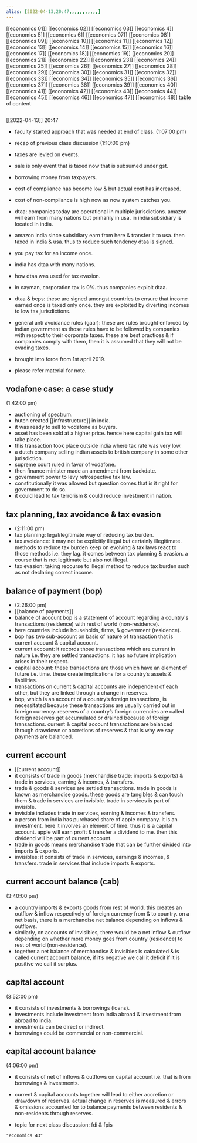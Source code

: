 ```yaml
---
alias: [2022-04-13,20:47,,,,,,,,,,,]
---
```

[[economics 01]] [[economics 02]] [[economics 03]] [[economics 4]] [[economics 5]] [[economics 6]] [[economics 07]] [[economics 08]] [[economics 09]] [[economics 10]]
[[economics 11]] [[economics 12]] [[economics 13]] [[economics 14]] [[economics 15]] [[economics 16]] [[economics 17]] [[economics 18]] [[economics 19]] [[economics 20]]
[[economics 21]] [[economics 22]] [[economics 23]] [[economics 24]] [[economics 25]] [[economics 26]] [[economics 27]] [[economics 28]] [[economics 29]] [[economics 30]]
[[economics 31]] [[economics 32]] [[economics 33]] [[economics 34]] [[economics 35]] [[economics 36]] [[economics 37]] [[economics 38]] [[economics 39]] [[economics 40]]
[[economics 41]] [[economics 42]] [[economics 43]] [[economics 44]] [[economics 45]] [[economics 46]] [[economics 47]] [[economics 48]]
table of content
```toc
```

[[2022-04-13]] 20:47
- faculty started approach that was needed at end of class.   (1:07:00 pm)

- recap of previous class discussion                                           (1:10:00 pm)

- taxes are levied on events.
- sale is only event that is taxed now that is subsumed under gst.
- borrowing money from taxpayers.
- cost of compliance has become low & but actual cost has increased.
- cost of non-compliance is high now as now system catches you.
- dtaa: companies today are operational in multiple jurisdictions. amazon will earn from many nations but primarily in usa. in india subsidiary is located in india.
- amazon india since subsidiary earn from here & transfer it to usa. then taxed in india & usa. thus to reduce such tendency dtaa is signed.
- you pay tax for an income once.
- india has dtaa with many nations.
- how dtaa was used for tax evasion.
- in cayman, corporation tax is 0%. thus companies exploit dtaa.
- dtaa & beps: these are signed amongst countries to ensure that income earned once is taxed only once. they are exploited by diverting incomes to low tax jurisdictions.
- general anti avoidance rules (gaar): these are rules brought enforced by indian government as those rules have to be followed by companies with respect to their corporate taxes. these are best practices & if companies comply with them, then it is assumed that they will not be evading taxes.
- brought into force from 1st april 2019.
- please refer material for note.

## vodafone case: a case study
(1:42:00 pm)

- auctioning of spectrum.
- hutch created [[infrastructure]] in india.
- it was ready to sell to vodafone as buyers.
- asset has been sold at a higher price. hence here capital gain tax will take place.
- this transaction took place outside india where tax rate was very low.
- a dutch company selling indian assets to british company in some other jurisdiction.
- supreme court ruled in favor of vodafone.
- then finance minister made an amendment from backdate.
- government power to levy retrospective tax law.
- constitutionally it was allowed but question comes that is it right for government to do so.
- it could lead to tax terrorism & could reduce investment in nation.

## tax planning, tax avoidance & tax evasion
- (2:11:00 pm)
- tax planning: legal/legitimate way of reducing tax burden.
- tax avoidance: it may not be explicitly illegal but certainly illegitimate. methods to reduce tax burden keep on evolving & tax laws react to those methods i.e. they lag. it comes between tax planning & evasion. a course that is not legitimate but also not illegal.
- tax evasion: taking recourse to illegal method to reduce tax burden such as not declaring correct income.
## balance of payment (bop)
- (2:26:00 pm)
- [[balance of payments]]
- balance of account bop is a statement of account regarding a country's transactions (residence) with rest of world (non-residence).
- here countries include households, firms, & government (residence).
- bop has two sub-account on basis of nature of transaction that is current account & capital account.
- current account: it records those transactions which are current in nature i.e. they are settled transactions. it has no future implication arises in their respect.
- capital account: these transactions are those which have an element of future i.e. time. these create implications for a country’s assets & liabilities.
- transactions on current & capital accounts are independent of each other, but they are linked through a change in reserves.
- bop, which is an account of a country’s foreign transactions, is necessitated because these transactions are usually carried out in foreign currency. reserves of a country’s foreign currencies are called foreign reserves get accumulated or drained because of foreign transactions. current & capital account transactions are balanced through drawdown or accretions of reserves & that is why we say payments are balanced.

## current account
- [[current account]]
- it consists of trade in goods (merchandise trade: imports & exports) & trade in services, earning & incomes, & transfers.
- trade & goods & services are settled transactions. trade in goods is known as merchandise goods. these goods are tangibles & can touch them & trade in services are invisible. trade in services is part of invisible.
- invisible includes trade in services, earning & incomes & transfers.
- a person from india has purchased share of apple company. it is an investment. here it involves an element of time. thus it is a capital account. apple will earn profit & transfer a dividend to me. then this dividend will be part of current account.
- trade in goods means merchandise trade that can be further divided into imports & exports.
- invisibles: it consists of trade in services, earnings & incomes, & transfers. trade in services that include imports & exports.

## current account balance (cab)
(3:40:00 pm)
- a country imports & exports goods from rest of world. this creates an outflow & inflow respectively of foreign currency from & to country. on a net basis, there is a merchandise net balance depending on inflows & outflows.
- similarly, on accounts of invisibles, there would be a net inflow & outflow depending on whether more money goes from country (residence) to rest of world (non-residence).
- together a net balance of merchandise & invisibles is calculated & is called current account balance, if it’s negative we call it deficit if it is positive we call it surplus.

## capital account
(3:52:00 pm)
- it consists of investments & borrowings (loans).
- investments include investment from india abroad & investment from abroad to india.
- investments can be direct or indirect.
- borrowings could be commercial or non-commercial.

## capital account balance
(4:06:00 pm)
- it consists of net of inflows & outflows on capital account i.e. that is from borrowings & investments.
- current & capital accounts together will lead to either accretion or drawdown of reserves. actual change in reserves is measured & errors & omissions accounted for to balance payments between residents & non-residents through reserves.

- topic for next class discussion: fdi & fpis
```query
"economics 43"
```